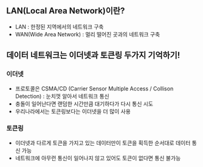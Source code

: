 ## LAN(Local Area Network)이란?
- LAN : 한정된 지역에서의 네트워크 구축
- WAN(Wide Area Network) : 멀리 떨어진 곳과의 네트워크 구축

## 데이터 네트워크는 이더넷과 토큰링 두가지 기억하기! 

### 이더넷 
- 프로토콜은 CSMA/CD (Carrier Sensor Multiple Access / Collison Detection) : 눈치껏 알아서 네트워크 통신
- 충돌이 일어난다면 랜덤한 시간만큼 대기하다가 다시 통신 시도
- 우리나라에서는 토큰링보다는 이더넷을 더 많이 사용 

### 토큰링
- 이더넷과 다르게 토큰을 가지고 있는 데이터만이 토큰을 획득한 순서대로 데이터 통신 가능
- 네트워크에 아무런 통신이 일어나지 않고 있어도 토큰이 없다면 통신 불가능 
